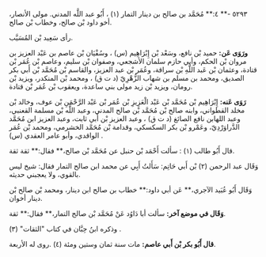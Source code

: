 ٥٢٩٣ -** ٤:** مُحَمَّد بن صالح بن دينار التمار (١) ، أَبُو عبد اللَّه المدني. مولى الأنصار، أخو داود بْن صالح، وخطاب بْن صالح.

رأى سَعِيد بْن المُسَيَّب.

**ورَوَى عَن:** حميد بْن نافع، وسَعْد بْن إِبْرَاهِيم (س) ، وسُفْيَان بْن عاصم بن عَبْد العزيز بن مروان بْن الحكم، وأبي حازم سلمان الأشجعي، وصفوان بْن سليم، وعاصم بْن عُمَر بْن قتادة، وعثمان بْن عَبد اللَّهِ بْن سراقة، وعُمَر بْن عبد العزيز، والقاسم بْن مُحَمَّد بْن أَبي بكر الصديق، ومحمد بن مسلم بن شهاب الزُّهْرِيّ (د ت ق) ، ومحمد بْن المنكدر، ويزيد بْن رومان، ويزيد بْن زيد مولى بني ساعدة، ويعقوب بْن عُمَر بْن قتادة.

**رَوَى عَنه:** إِبْرَاهِيم بْن مُحَمَّد بْن عَبْد الْعَزِيزِ بْن عُمَر بْن عَبْد الرَّحْمَنِ بْن عوف، وخالد بْن مخلد القطواني، وابنه صالح بْن مُحَمَّد بْن صالح المدني، وعبد اللَّه بْن مسلمة القعنبي، وعبد اللهابن نافع الصائغ (د ت ق) ، وعبد العزيز بْن أَبي ثابت، وعبد العزيز ابن مُحَمَّد الدَّراوَرْدِيّ، وعَمْرو بْن بكر السكسكي، وقدامة بْن مُحَمَّد الخشرمي، ومحمد بْن عُمَر الواقدي، وأبو عامر العقدي (س) .

قال أَبُو طالب (١) : سألت أَحْمَد بْن حنبل عن مُحَمَّد بْن صالح،** فقال:** ثقة ثقة.

وَقَال عبد الرحمن (٢) بْن أَبي حَاتِم: سَأَلتُ أَبِي عن محمد ابن صالح التمار فقال: شيخ ليس بالقوي، ولا يعجبني حديثه.

وَقَال أَبُو عُبَيد الآجري،** عَن أبي داود:** خطاب بن صالح ابن دينار، ومحمد بْن صالح بْن دينار أخوان.

**وَقَال في موضع آخر:** سألت أبا دَاوُد عَنْ مُحَمَّد بْن صالح التمار،** فقال:** ثقة.

وذكره ابنُ حِبَّان في كتاب "الثقات" (٣) .

**قال أَبُو بكر بْن أَبي عاصم:** مات سنة ثمان وستين ومئة (٤) .روى له الأربعة.